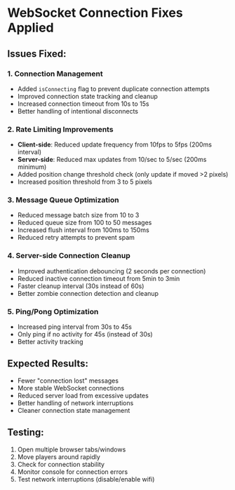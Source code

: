 # WebSocket Connection Fixes Applied

## Issues Fixed:

### 1. **Connection Management**
- Added `isConnecting` flag to prevent duplicate connection attempts
- Improved connection state tracking and cleanup
- Increased connection timeout from 10s to 15s
- Better handling of intentional disconnects

### 2. **Rate Limiting Improvements**
- **Client-side**: Reduced update frequency from 10fps to 5fps (200ms interval)
- **Server-side**: Reduced max updates from 10/sec to 5/sec (200ms minimum)
- Added position change threshold check (only update if moved >2 pixels)
- Increased position threshold from 3 to 5 pixels

### 3. **Message Queue Optimization**
- Reduced message batch size from 10 to 3
- Reduced queue size from 100 to 50 messages
- Increased flush interval from 100ms to 150ms
- Reduced retry attempts to prevent spam

### 4. **Server-side Connection Cleanup**
- Improved authentication debouncing (2 seconds per connection)
- Reduced inactive connection timeout from 5min to 3min
- Faster cleanup interval (30s instead of 60s)
- Better zombie connection detection and cleanup

### 5. **Ping/Pong Optimization**
- Increased ping interval from 30s to 45s
- Only ping if no activity for 45s (instead of 30s)
- Better activity tracking

## Expected Results:
- Fewer "connection lost" messages
- More stable WebSocket connections
- Reduced server load from excessive updates
- Better handling of network interruptions
- Cleaner connection state management

## Testing:
1. Open multiple browser tabs/windows
2. Move players around rapidly
3. Check for connection stability
4. Monitor console for connection errors
5. Test network interruptions (disable/enable wifi)